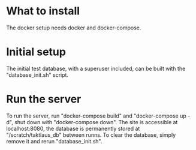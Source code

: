 # What to install
The docker setup needs docker and docker-compose.

# Initial setup
The initial test database, with a superuser included, can be built with the "database_init.sh" script.

# Run the server
To run the server, run "docker-compose build" and "docker-compose up -d", shut down with "docker-compose down".
The site is accessible at localhost:8080, the database is permanently stored at "/scratch/taktlaus_db" between runns.
To clear the database, simply remove it and rerun "database_init.sh".
